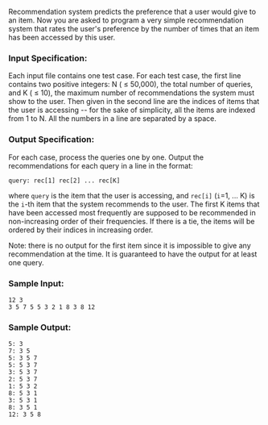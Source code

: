 <!-- Title
Recommendation System (25)
-->
Recommendation system predicts the preference that a user would give to an
item. Now you are asked to program a very simple recommendation system that
rates the user's preference by the number of times that an item has been
accessed by this user.

### Input Specification:

Each input file contains one test case. For each test case, the first line
contains two positive integers: N ( $\le$ 50,000), the total number of
queries, and K ( $\le$ 10), the maximum number of recommendations the system
must show to the user. Then given in the second line are the indices of items
that the user is accessing -- for the sake of simplicity, all the items are
indexed from 1 to N. All the numbers in a line are separated by a space.

### Output Specification:

For each case, process the queries one by one. Output the recommendations for
each query in a line in the format:

    
    
    query: rec[1] rec[2] ... rec[K]

where `query` is the item that the user is accessing, and `rec[i]` (`i`=1, ...
K) is the `i`-th item that the system recommends to the user. The first K
items that have been accessed most frequently are supposed to be recommended
in non-increasing order of their frequencies. If there is a tie, the items
will be ordered by their indices in increasing order.

Note: there is no output for the first item since it is impossible to give any
recommendation at the time. It is guaranteed to have the output for at least
one query.

### Sample Input:

    
    
    12 3
    3 5 7 5 5 3 2 1 8 3 8 12

### Sample Output:

    
    
    5: 3
    7: 3 5
    5: 3 5 7
    5: 5 3 7
    3: 5 3 7
    2: 5 3 7
    1: 5 3 2
    8: 5 3 1
    3: 5 3 1
    8: 3 5 1
    12: 3 5 8

